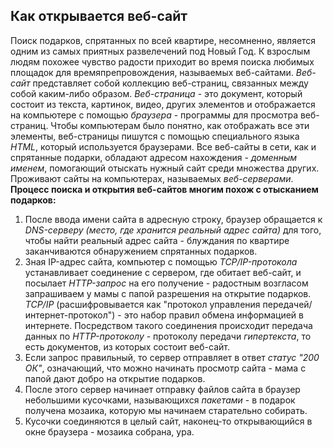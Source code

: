 ## Как открывается веб-сайт

Поиск подарков, спрятанных по всей квартире, несомненно, является одним из самых приятных развелечений под Новый Год. К взрослым людям похожее чувство радости приходит во время поиска любимых площадок для времяпрепровождения, называемых веб-сайтами. *Веб-сайт* представляет собой коллекцию веб-страниц, связанных между собой каким-либо образом. *Веб-страница* - это документ, который состоит из текста, картинок, видео, других элементов и отображается на компьютере с помощью *браузера* - программы для просмотра веб-страниц. Чтобы компьютерам было понятно, как отображать все эти элементы, веб-страницы пишутся с помощью специального языка *HTML*, который используется браузерами. Все веб-сайты в сети, как и спрятанные подарки, обладают адресом нахождения - *доменным именем*, помогающий отыскать нужный сайт среди множества других. Проживают сайты на компьютерах, называемых *веб-серверами*.
**Процесс поиска и открытия веб-сайтов многим похож с отысканием подарков:**     
1. После ввода имени сайта в адресную строку, браузер обращается к *DNS-серверу (место, где хранится реальный адрес сайта)* для того, чтобы найти реальный адрес сайта - блуждания по квартире заканчиваются обнаружением спрятанных подарков.  
2. Зная IP-адрес сайта, компьютер с помощью *TCP/IP-протокола* устанавливает соединение с сервером, где обитает веб-сайт, и посылает *HTTP-запрос* на его получение - радостным возгласом запрашиваем у мамы с папой разрешения на открытие подарков. *TCP/IP* (расшифровывается как "протокол управления передачей/интернет-протокол") - это набор правил обмена информацией в интернете. Посредством такого соединения происходит передача данных по *HTTP-протоколу* - протоколу передачи *гипертекста*, то есть документов, из которых состоит веб-сайт.  
3. Если запрос правильный, то сервер отправляет в ответ *статус "200 ОК"*, означающий, что можно начинать просмотр сайта - мама с папой дают добро на открытие подарков.
4. После этого сервер начинает отправку файлов сайта в браузер небольшими кусочками, называющихся *пакетами* - в подарок получена мозаика, которую мы начинаем старательно собирать. 
5. Кусочки соединяются в целый сайт, наконец-то открывающийся в окне браузера - мозаика собрана, ура. 
